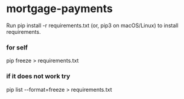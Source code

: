 # mortgage-payments

Run pip install -r requirements.txt (or, pip3 on macOS/Linux) to install requirements.

### for self
pip freeze > requirements.txt
### if it does not work try
pip list --format=freeze > requirements.txt

